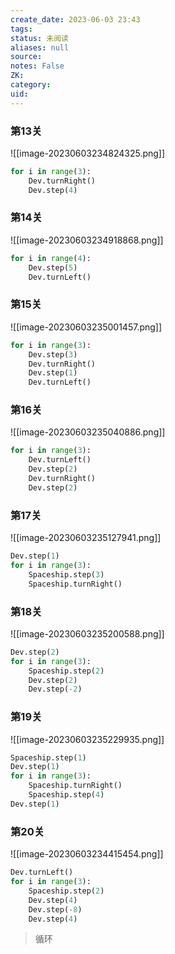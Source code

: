 ```yaml
---
create_date: 2023-06-03 23:43
tags: 
status: 未阅读 
aliases: null
source: 
notes: False
ZK: 
category: 
uid: 
---
```


### 第13关
![[image-20230603234824325.png]]

```Python
for i in range(3):
    Dev.turnRight()
    Dev.step(4)
```
### 第14关
![[image-20230603234918868.png]]

```Python 
for i in range(4):
    Dev.step(5)
    Dev.turnLeft()
```
### 第15关
![[image-20230603235001457.png]]
```Python
for i in range(3):
    Dev.step(3)
    Dev.turnRight()
    Dev.step(1)
    Dev.turnLeft()
```
### 第16关
![[image-20230603235040886.png]]
```Python 
for i in range(3):
    Dev.turnLeft()
    Dev.step(2)
    Dev.turnRight()
    Dev.step(2)
```

### 第17关

![[image-20230603235127941.png]]
```Python
Dev.step(1)
for i in range(3):
    Spaceship.step(3)
    Spaceship.turnRight()
```

### 第18关 

![[image-20230603235200588.png]]

```Python
Dev.step(2)
for i in range(3):
    Spaceship.step(2)
    Dev.step(2)
    Dev.step(-2)
```

### 第19关

![[image-20230603235229935.png]]
```Python
Spaceship.step(1)
Dev.step(1)
for i in range(3):
    Spaceship.turnRight()
    Spaceship.step(4)
Dev.step(1)
```



### 第20关

![[image-20230603234415454.png]]
```Python 
Dev.turnLeft()
for i in range(3):
    Spaceship.step(2)
    Dev.step(4)
    Dev.step(-8)
    Dev.step(4)
```
> 循环

